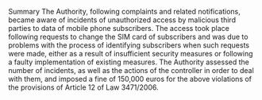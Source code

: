 Summary
The Authority, following complaints and related notifications, became aware of incidents of unauthorized access by malicious third parties to data of mobile phone subscribers. The access took place following requests to change the SIM card of subscribers and was due to problems with the process of identifying subscribers when such requests were made, either as a result of insufficient security measures or following a faulty implementation of existing measures. The Authority assessed the number of incidents, as well as the actions of the controller in order to deal with them, and imposed a fine of 150,000 euros for the above violations of the provisions of Article 12 of Law 3471/2006.
